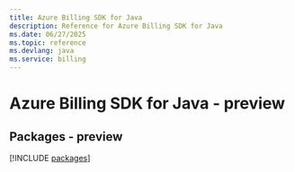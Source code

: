 ```yaml
---
title: Azure Billing SDK for Java
description: Reference for Azure Billing SDK for Java
ms.date: 06/27/2025
ms.topic: reference
ms.devlang: java
ms.service: billing
---
```

# Azure Billing SDK for Java - preview
## Packages - preview
[!INCLUDE [packages](billing-index.md)]